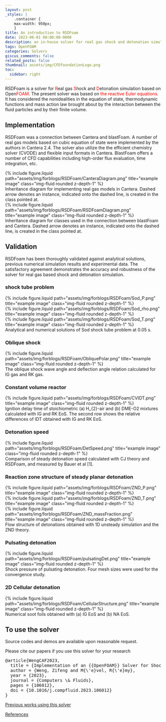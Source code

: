 ```yaml
---
layout: post
_styles: |
    .container {
    max-width: 950px; 
    }
title: An introduction to RSDFoam
date: 2023-06-01 00:00:00-0000
description: an in-house solver for real gas shock and detonation simulation
tags: OpenFOAM
categories: Solvers
giscus_comments: false
related_posts: false
thumbnail: assets/img/CFDfoundationLogo.png
toc:
  sidebar: right
---
```

<!-- the script and style -->
<script>
function togglebibBlock(blockid) {
  var id = document.getElementById(blockid);
  if (id) {
    if(id.className.indexOf('bibBlock') != -1) {
        id.className.indexOf('noshow') == -1?id.className = 'bibBlock noshow':id.className = 'bibBlock';
    }
  } else {
    return;
  }
}
</script>

<style>
div.noshow { display: none; }
div.bibBlock {}
</style> 
<!-- the script and style -->

RSDFoam is a solver for <font color=red>R</font>eal gas <font color=red>S</font>hock and <font color=red>D</font>etonation simulation based on Open<font color=red>FOAM</font>. The present solver was based on <font color=red>the reactive Euler equations</font>. It has considered the nonidealities in the equation of state, thermodynamic functions and mass action law brought about by the interaction between the fluid particles and by their finite volume. 

## Implementation
RSDFoam was a connection between Cantera and blastFoam. A number of real gas models based on cubic equation of state were implemented by the authors in Cantera 2.4. The solver also utilize the the efficient chemistry solver (CVODE) and flexible input formats in Cantera. BlastFoam offers a number of CFD capabilities including high-order flux evaluation, time integration, etc.

<div class="row" >
    <div class="col-sm mt-3 mt-md-0">
        {% include figure.liquid path="assets/img/forblogs/RSDFoam/CanteraDiagram.png" title="example image" class="img-fluid rounded z-depth-1" %}
    </div>
</div>
<div class="caption">
    Inheritance diagram for implementing real gas models in Cantera. Dashed arrow denotes an instance, indicated onto the dashed line, is created in the class pointed at.
</div>

<div class="row" >
    <div class="col-sm mt-3 mt-md-0">
        {% include figure.liquid path="assets/img/forblogs/RSDFoam/RSDFoamDiagram.png" title="example image" class="img-fluid rounded z-depth-1" %}
    </div>
</div>
<div class="caption">
    Inheritance diagram for classes used in the connection between blastFoam and Cantera. Dashed arrow denotes an instance, indicated onto the dashed line, is created in the class pointed at.
</div>

## Validation
RSDFoam has been thoroughly validated against analytical solutions, previous numerical simulation results and experimental data. The satisfactory agreement demonstrates the accuracy and robustness of the solver for real gas based shock and detonation simulation. 

### shock tube problem
<div class="row">
    <div class="col-sm mt-3 mt-md-0">
        {% include figure.liquid path="assets/img/forblogs/RSDFoam/Sod_P.png" title="example image" class="img-fluid rounded z-depth-1" %}
    </div>
    <div class="col-sm mt-3 mt-md-0">
        {% include figure.liquid path="assets/img/forblogs/RSDFoam/Sod_rho.png" title="example image" class="img-fluid rounded z-depth-1" %}
    </div>
    <div class="col-sm mt-3 mt-md-0">
        {% include figure.liquid path="assets/img/forblogs/RSDFoam/Sod_T.png" title="example image" class="img-fluid rounded z-depth-1" %}
    </div>
</div>
<div class="caption">
    Analytical and numerical solutions of Sod shock tube problem at 0.05 s.
</div>


### Oblique shock
<div class="row justify-content-sm-center">
    <div class="col-sm-6 mt-3 mt-md-0">
        {% include figure.liquid path="assets/img/forblogs/RSDFoam/ObliquePolar.png" title="example image" class="img-fluid rounded z-depth-1" %}
    </div>
</div>
<div class="caption">
    The oblique shock wave angle and deflection angle relation calculated for IG gas and RK gas.
</div>

### Constant volume reactor
<div class="row justify-content-sm-center">
    <div class="col-sm-12 mt-3 mt-md-0">
        {% include figure.liquid path="assets/img/forblogs/RSDFoam/CVIDT.png" title="example image" class="img-fluid rounded z-depth-1" %}
    </div>
</div>
<div class="caption">
    Ignition delay time of stoichiometric (a) H_{2}-air and (b) DME-O2 mixtures calculated with IG and RK EoS. The second row shows the relative differences of IDT obtained with IG and RK EoS.
</div>

### Detonation speed
<div class="row justify-content-sm-center">
    <div class="col-sm-8 mt-3 mt-md-0">
        {% include figure.liquid path="assets/img/forblogs/RSDFoam/DetSpeed.png" title="example image" class="img-fluid rounded z-depth-1" %}
    </div>
</div>
<div class="caption">
    Comparison of steady detonation speed calculated with CJ theory and RSDFoam, and measured by Bauer et al [1].
</div>

### Reaction zone structure of steady planar detonation
<div class="row justify-content-sm-center">
    <div class="col-sm-4 mt-3 mt-md-0">
        {% include figure.liquid path="assets/img/forblogs/RSDFoam/ZND_P.png" title="example image" class="img-fluid rounded z-depth-1" %}
    </div>
    <div class="col-sm-4 mt-3 mt-md-0">
        {% include figure.liquid path="assets/img/forblogs/RSDFoam/ZND_T.png" title="example image" class="img-fluid rounded z-depth-1" %}
    </div>
    <div class="col-sm-4 mt-3 mt-md-0">
        {% include figure.liquid path="assets/img/forblogs/RSDFoam/ZND_massFraction.png" title="example image" class="img-fluid rounded z-depth-1" %}
    </div>
</div>
<div class="caption">
    Flow structure of detonations obtained with 1D unsteady simulation and the ZND theory. 
</div>


### Pulsating detonation
<div class="row justify-content-sm-center">
    <div class="col-sm-12 mt-3 mt-md-0">
        {% include figure.liquid path="assets/img/forblogs/RSDFoam/pulsatingDet.png" title="example image" class="img-fluid rounded z-depth-1" %}
    </div>
</div>
<div class="caption">
    Shock pressure of pulsating detonation. Four mesh sizes were used for the convergence study.
</div>

### 2D Cellular detonation
<div class="row justify-content-sm-center">
    <div class="col-sm-12 mt-3 mt-md-0">
        {% include figure.liquid path="assets/img/forblogs/RSDFoam/CellularStructure.png" title="example image" class="img-fluid rounded z-depth-1" %}
    </div>
</div>
<div class="caption">
    Numerical soot foils obtained with (a) IG EoS and (b) NA EoS. 
</div>

## To use the solver
Source codes and demos are available upon reasonable request.

Please cite our papers if you use this solver for your research
<pre>
@article{WengCAF2023,
  title = {Implementation of an {{OpenFOAM}} Solver for Shock and Detonation Simulation at High Pressure},
  author = {Weng, Zifeng and M{\'e}vel, R{\'e}my},
  year = {2023},
  journal = {Computers \& Fluids},
  pages = {106012},
  doi = {10.1016/j.compfluid.2023.106012}
}
</pre>

<a href="javascript:togglebibBlock('ref2')" class="textlink">Previous works using this solver</a>
<div id="ref2" class="bibBlock noshow">
<pre>
[1] Zifeng Weng, Rémy Mével. An OpenFOAM Solver for Shock and Detonation Simulation in Real Gas. The 29th ICDERS. At: Siheung, South Korea (2023).
[2] Zifeng Weng, Rémy Mével. Implementation of an OpenFOAM solver for shock and detonation simulation at high pressure.  Computers & Fluids 265, 106012 (2023).
[3] Zifeng Weng, Rémy Mével. Linear and non-linear stability of gaseous detonation at elevated pressure. Combustion and Flame 262, 113361 (2024).
[4] Zifeng Weng, Rémy Mével. Dynamics of detonation cellular structure in linear and nonlinear instability regimes. (under reviewed)
</pre>
</div>

<a href="javascript:togglebibBlock('ref1')" class="textlink">References</a>
<div id="ref1" class="bibBlock noshow">
<pre>
[1] R.G. Schmitt, and P.B. Butler, “Detonation Properties of Gases at Elevated Initial Pressures,” Combustion Science and Technology 106(1–3), 167–191 (1995).
</pre>
</div>